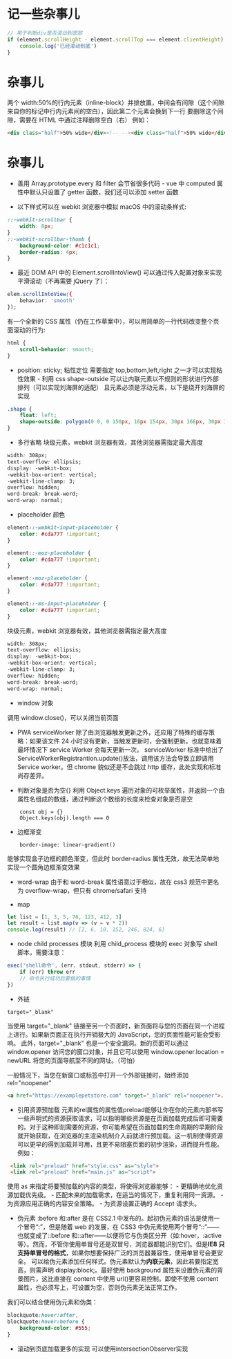 # 记一些杂事儿

```javascript
// 用于判断div是否滚动到底部
if (element.scrollHeight - element.scrollTop === element.clientHeight) {
    console.log('已经滚动到底')
}
```

# 杂事儿

两个 width:50%的行内元素（inline-block）并排放置，中间会有间隙（这个间隙来自你的标记中行内元素间的空白），因此第二个元素会换到下一行
要删除这个间隙，需要在 HTML 中通过注释删除空白（右）
例如：

```html
<div class="half">50% wide</div><!-- --><div class="half">50% wide</div>
```

# 杂事儿

-   善用 Array.prototype.every 和 filter 会节省很多代码 - vue 中 computed 属性中默认只设置了 getter 函数，我们还可以添加 setter 函数

-   以下样式可以在 webkit 浏览器中模拟 macOS 中的滚动条样式:

```css
::-webkit-scrollbar {
    width: 8px;
}
::-webkit-scrollbar-thumb {
    background-color: #c1c1c1;
    border-radius: 4px;
}
```

-   最近 DOM API 中的 Element.scrollIntoView() 可以通过传入配置对象来实现平滑滚动（不再需要 jQuery 了）：

```css
elem.scrollIntoView({
    behavior: 'smooth'
});
```

有一个全新的 CSS 属性（仍在工作草案中），可以用简单的一行代码改变整个页面滚动的行为:

```css
html {
    scroll-behavior: smooth;
}
```

-   position: sticky; 粘性定位 需要指定 top,bottom,left,right 之一才可以实现粘性效果 - 利用 css shape-outside 可以让内联元素以不规则的形状进行外部排列（可以实现刘海屏的适配）
    且元素必须是浮动元素，以下是绕开刘海屏的实现

```css
.shape {
    float: left;
    shape-outside: polygon(0 0, 0 150px, 16px 154px, 30px 166px, 30px 314px, 16px 326px, 0 330px, 0 0);
}
```

-   多行省略
    块级元素，webkit 浏览器有效，其他浏览器需指定最大高度

```css
width: 308px;
text-overflow: ellipsis;
display: -webkit-box;
-webkit-box-orient: vertical;
-webkit-line-clamp: 3;
overflow: hidden;
word-break: break-word;
word-wrap: normal;
```

-   placeholder 颜色

```css
element::-webkit-input-placeholder {
    color: #cda777 !important;
}

element::-moz-placeholder {
    color: #cda777 !important;
}

element:-moz-placeholder {
    color: #cda777 !important;
}

element::-ms-input-placeholder {
    color: #cda777 !important;
}
```

块级元素，webkit 浏览器有效，其他浏览器需指定最大高度

```css
width: 308px;
text-overflow: ellipsis;
display: -webkit-box;
-webkit-box-orient: vertical;
-webkit-line-clamp: 3;
overflow: hidden;
word-break: break-word;
word-wrap: normal;
```

-   window 对象

调用 window.close()，可以关闭当前页面

-   PWA
    serviceWorker 除了由浏览器触发更新之外，还应用了特殊的缓存策略：如果该文件 24 小时没有更新，当触发更新时，会强制更新。也就意味着最坏情况下 service Worker 会每天更新一次。
    serviceWorker 标准中给出了 ServiceWorkerRegistrantion.update()放法，调用该方法会导致立即调用 Service worker。但 chrome 貌似还是不会跳过 http 缓存，此处实现和标准尚存差异。

*   判断对象是否为空{}
    利用 Object.keys 遍历对象的可枚举属性，并返回一个由属性名组成的数组，通过判断这个数组的长度来检查对象是否是空

```
    const obj = {}
    Object.keys(obj).length === 0
```

-   边框渐变

```
    border-image: linear-gradient()
```

能够实现盒子边框的颜色渐变，但此时 border-radius 属性无效，故无法简单地实现一个圆角边框渐变效果

-   word-wrap 由于和 word-break 属性语意过于相似，故在 css3 规范中更名为 overflow-wrap，但只有 chrome/safari 支持

-   map

```javascript
let list = [1, 3, 5, 76, 123, 412, 3]
let result = list.map(v => (v = v * 2))
console.log(result) // [2, 6, 10, 152, 246, 824, 6]
```

-   node child processes 模块
    利用 child_process 模块的 exec 对象写 shell 脚本，需要注意：

```javascript
exec('shell命令', (err, stdout, stderr) => {
    if (err) throw err
    // 命令执行成功后要做的事情
})
```

-   外链

```
target="_blank"
```

当使用 target="\_blank" 链接至另一个页面时，新页面将与您的页面在同一个进程上进行。如果新页面正在执行开销极大的 JavaScript，您的页面性能可能会受影响。
此外，target="\_blank" 也是一个安全漏洞。新的页面可以通过 window.opener 访问您的窗口对象，并且它可以使用 window.opener.location = newURL 将您的页面导航至不同的网址。（可怕）

一般情况下，当您在新窗口或标签中打开一个外部链接时，始终添加 rel="noopener"

```html
<a href="https://examplepetstore.com" target="_blank" rel="noopener">...</a>
```

-   引用资源预加载
    <link>元素的rel属性的属性值preload能够让你在你的<head>元素内部书写一些声明式的资源获取请求，可以指明哪些资源是在页面加载完成后即可需要的。对于这种即刻需要的资源，你可能希望在页面加载的生命周期的早期阶段就开始获取，在浏览器的主渲染机制介入前就进行预加载。这一机制使得资源可以更早的得到加载并可用，且更不易阻塞页面的初步渲染，进而提升性能。例如：

```html
 <link rel="preload" href="style.css" as="style">
 <link rel="preload" href="main.js" as="script">
```

使用 as 来指定将要预加载的内容的类型，将使得浏览器能够： - 更精确地优化资源加载优先级。 - 匹配未来的加载需求，在适当的情况下，重复利用同一资源。 - 为资源应用正确的内容安全策略。 - 为资源设置正确的 Accept 请求头。

-   伪元素
    :before 和:after 是在 CSS2.1 中发布的。起初伪元素的语法是使用一个冒号“:”，但是随着 web 的发展，在 CSS3 中伪元素使用两个冒号“::”——也就变成了::before 和::after——以便将它与伪类区分开（如:hover，:active 等）。然而，不管你使用单冒号还是双冒号，浏览器都能识别它们。但是**IE8 只支持单冒号的格式**，如果你想要保持广泛的浏览器兼容性，使用单冒号会更安全。
    可以给伪元素添加任何样式。伪元素默认为**内联元素**，因此若要指定宽高，则需声明 display:block;。最好使用 background 属性来设置伪元素的背景图片，这比直接在 content 中使用 url()更容易控制。即使不使用 content 属性，也必须写上，可设置为空，否则伪元素无法正常工作。

我们可以结合使用伪元素和伪类：

```css
blockquote:hover:after,
blockquote:hover:before {
    background-color: #555;
}
```


- 滚动到页底加载更多的实现
可以使用intersectionObserver实现
